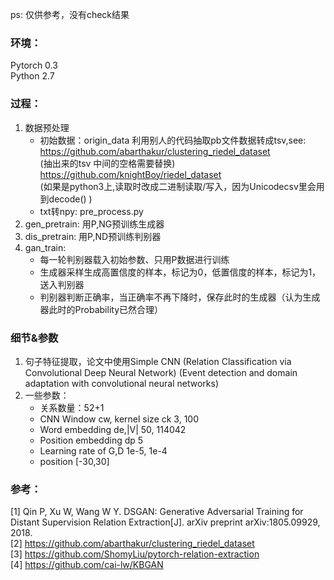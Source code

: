 ps: 仅供参考，没有check结果
### 环境：
Pytorch 0.3   
Python 2.7

### 过程：
1. 数据预处理
    - 初始数据：origin_data
        利用别人的代码抽取pb文件数据转成tsv,see:
        https://github.com/abarthakur/clustering_riedel_dataset    
        (抽出来的tsv 中间的空格需要替换)  
        https://github.com/knightBoy/riedel_dataset  
        (如果是python3上,读取时改成二进制读取/写入，因为Unicodecsv里会用到decode() )
    - txt转npy: pre_process.py
2. gen_pretrain: 用P,NG预训练生成器
3. dis_pretrain: 用P,ND预训练判别器
4. gan_train:
    - 每一轮判别器载入初始参数、只用P数据进行训练
    - 生成器采样生成高置信度的样本，标记为0，低置信度的样本，标记为1，送入判别器
    - 判别器判断正确率，当正确率不再下降时，保存此时的生成器（认为生成器此时的Probability已然合理）

### 细节&参数
1. 句子特征提取，论文中使用Simple CNN
(Relation Classification via Convolutional Deep Neural Network)
(Event detection and domain adaptation with convolutional neural networks)
2. 一些参数：
    - 关系数量：52+1
    - CNN Window cw, kernel size ck 3, 100
    - Word embedding de,|V| 50, 114042
    - Position embedding dp 5
    - Learning rate of G,D 1e-5, 1e-4
    - position [-30,30]





### 参考：
[1] Qin P, Xu W, Wang W Y. DSGAN: Generative Adversarial Training for Distant Supervision Relation Extraction[J]. arXiv preprint arXiv:1805.09929, 2018.   
[2] https://github.com/abarthakur/clustering_riedel_dataset  
[3] https://github.com/ShomyLiu/pytorch-relation-extraction  
[4] https://github.com/cai-lw/KBGAN  



